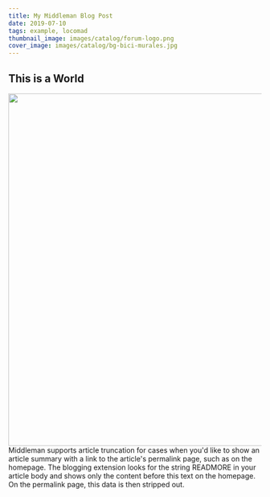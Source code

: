 ```yaml
---
title: My Middleman Blog Post
date: 2019-07-10
tags: example, locomad
thumbnail_image: images/catalog/forum-logo.png
cover_image: images/catalog/bg-bici-murales.jpg
---
```


<h2>This is a World</h2>
<img src="../../../../../images/catalog/bg-bici-murales.jpg" width="700"><br />
Middleman supports article truncation for cases when you'd like to show an article summary with a link to the article's permalink page, such as on the homepage. The blogging extension looks for the string READMORE in your article body and shows only the content before this text on the homepage. On the permalink page, this data is then stripped out.
